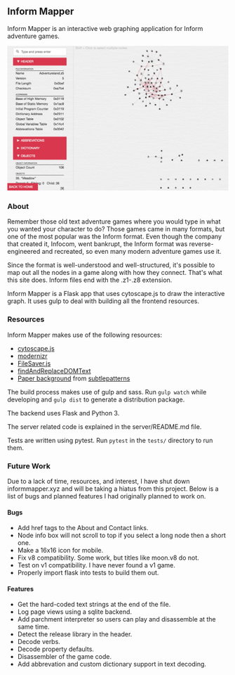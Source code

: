 ## Inform Mapper
Inform Mapper is an interactive web graphing application for Inform adventure games.

![Site screenshot](/promos/promo.png?raw=true "Graph screen")

### About
Remember those old text adventure games where you would type in what you wanted your character to do? Those games came in many formats, but one of the most popular was the Inform format. Even though the company that created it, Infocom, went bankrupt, the Inform format was reverse-engineered and recreated, so even many modern adventure games use it. 
 
Since the format is well-understood and well-structured, it's possible to map out all the nodes in a game along with how they connect. That's what this site does. Inform files end with the .z1-.z8 extension.

Inform Mapper is a Flask app that uses cytoscape.js to draw the interactive graph. It uses gulp to deal with building all the frontend resources.

### Resources
Inform Mapper makes use of the following resources:
* [cytoscape.js](http://js.cytoscape.org/)
* [modernizr](https://modernizr.com/)
* [FileSaver.js](https://github.com/eligrey/FileSaver.js/)
* [findAndReplaceDOMText](https://github.com/padolsey/findAndReplaceDOMText)
* [Paper background](http://timeproduction.ru/) from [subtlepatterns](https://www.toptal.com/designers/subtlepatterns/)

The build process makes use of gulp and sass. Run `gulp watch` while developing and `gulp dist` to generate a distribution package.

The backend uses Flask and Python 3.

The server related code is explained in the server/README.md file.

Tests are written using pytest. Run `pytest` in the `tests/` directory to run them.

### Future Work
Due to a lack of time, resources, and interest, I have shut down informmapper.xyz and will be taking a hiatus from this project. Below is a list of bugs and planned features I had originally planned to work on.

#### Bugs
- Add href tags to the About and Contact links.
- Node info box will not scroll to top if you select a long node then a short one.
- Make a 16x16 icon for mobile.
- Fix v8 compatibility. Some work, but titles like moon.v8 do not.
- Test on v1 compatibility. I have never found a v1 game.
- Properly import flask into tests to build them out.

#### Features
- Get the hard-coded text strings at the end of the file.
- Log page views using a sqlite backend.
- Add parchment interpreter so users can play and disassemble at the same time.
- Detect the release library in the header.
- Decode verbs.
- Decode property defaults.
- Disassembler of the game code.
- Add abbrevation and custom dictionary support in text decoding.
 
